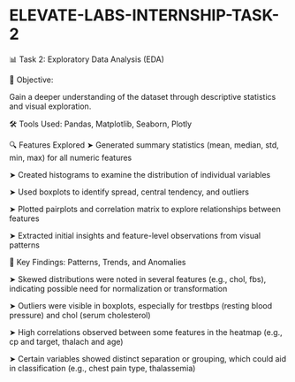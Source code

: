 # ELEVATE-LABS-INTERNSHIP-TASK-2

📊 Task 2: Exploratory Data Analysis (EDA)

🎯 Objective:

Gain a deeper understanding of the dataset through descriptive statistics and visual exploration.


🛠️ Tools Used:
Pandas, Matplotlib, Seaborn, Plotly

🔍 Features Explored
➤ Generated summary statistics (mean, median, std, min, max) for all numeric features

➤ Created histograms to examine the distribution of individual variables

➤ Used boxplots to identify spread, central tendency, and outliers

➤ Plotted pairplots and correlation matrix to explore relationships between features

➤ Extracted initial insights and feature-level observations from visual patterns


🧠 Key Findings: Patterns, Trends, and Anomalies

➤ Skewed distributions were noted in several features (e.g., chol, fbs), indicating possible need for normalization or transformation

➤ Outliers were visible in boxplots, especially for trestbps (resting blood pressure) and chol (serum cholesterol)

➤ High correlations observed between some features in the heatmap (e.g., cp and target, thalach and age)

➤ Certain variables showed distinct separation or grouping, which could aid in classification (e.g., chest pain type, thalassemia)


